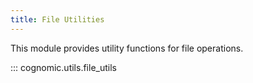 ```yaml
---
title: File Utilities
---
```


This module provides utility functions for file operations.

::: cognomic.utils.file_utils
